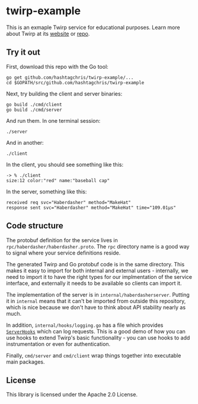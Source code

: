 # twirp-example

This is an exmaple Twirp service for educational purposes. Learn more about
Twirp at its [website](https://twitchtv.github.io/twirp/docs/intro.html) or
[repo](https://github.com/twitchtv/twirp).

## Try it out

First, download this repo with the Go tool:
```
go get github.com/hashtagchris/twirp-example/...
cd $GOPATH/src/github.com/hashtagchris/twirp-example
```

Next, try building the client and server binaries:
```
go build ./cmd/client
go build ./cmd/server
```

And run them. In one terminal session:
```
./server
```

And in another:
```
./client
```

In the client, you should see something like this:
```
-> % ./client
size:12 color:"red" name:"baseball cap"
```

In the server, something like this:
```% ./server
received req svc="Haberdasher" method="MakeHat"
response sent svc="Haberdasher" method="MakeHat" time="109.01µs"
```

## Code structure

The protobuf definition for the service lives in
`rpc/haberdasher/haberdasher.proto`. The `rpc` directory name is a good way to
signal where your service definitions reside.

The generated Twirp and Go protobuf code is in the same directory. This makes it
easy to import for both internal and external users - internally, we need to
import it to have the right types for our implmentation of the service
interface, and externally it needs to be available so clients can import it.

The implementation of the server is in `internal/haberdasherserver`. Putting it
in `internal` means that it can't be imported from outside this repository,
which is nice because we don't have to think about API stability nearly as much.

In addition, `internal/hooks/logging.go` has a file which provides
[`ServerHooks`](https://twitchtv.github.io/twirp/docs/hooks.html) which can log
requests. This is a good demo of how you can use hooks to extend Twirp's basic
functionality - you can use hooks to add instrumentation or even for
authentication.

Finally, `cmd/server` and `cmd/client` wrap things together into executable main
packages.

## License
This library is licensed under the Apache 2.0 License.
